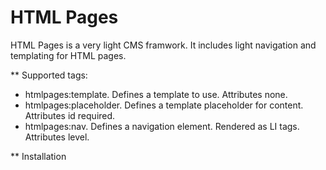 # HTML Pages
HTML Pages is a very light CMS framwork. It includes light navigation and templating for HTML pages.

** Supported tags:

- htmlpages:template. Defines a template to use. Attributes none.
- htmlpages:placeholder. Defines a template placeholder for content. Attributes id required.
- htmlpages:nav. Defines a navigation element. Rendered as LI tags. Attributes level.

** Installation

